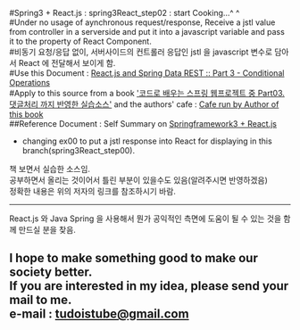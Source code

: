 #Spring3 + React.js : spring3React_step02 : start Cooking...^ ^  
#Under no usage of aynchronous request/response, Receive a jstl value from controller in a serverside and put it into a javascript variable and pass it to the property of React Component.  
#비동기 요청/응답 없이, 서버사이드의 컨트롤러 응답인 jstl 을 javascript 변수로 담아서 React 에 전달해서 보이게 함.  
#Use this Document : [React.js and Spring Data REST :: Part 3 - Conditional Operations ](https://spring.io/guides/tutorials/react-and-spring-data-rest/ "Example Sources by tudoistube@gmail" )  
#Apply to this source from a book ['코드로 배우는 스프링 웹프로젝트 중 Part03.댓글처리 까지 반영한 실습소스'](http://book.naver.com/bookdb/book_detail.nhn?bid=9425458 "a book on Springframework3 and REST Ajax, and I will convert this source into a new one with React.js" ) and the authors' cafe : [Cafe run by Author of this book](http://cafe.naver.com/gugucoding "Cafe run by Author of this book" )  
##Reference Document : Self Summary on [Springframework3 + React.js](https://docs.google.com/spreadsheets/d/16_7Pk9byKYa-obxdjzqzB94vvY7h4MvIGGptoOxPnBI/edit?usp=sharing "Example Sources by tudoistube@gmail" )  
* changing ex00 to put a jstl response into React for displaying in this branch(spring3React_step00).

    
책 보면서 실습한 소스임.  
공부하면서 올리는 것이어서 틀린 부분이 있을수도 있음(알려주시면 반영하겠음)  
정확한 내용은 위의 저자의 링크를 참조하시기 바람.  

---
React.js 와 Java Spring 을 사용해서 뭔가 공익적인 측면에 도움이 될 수 있는 것을
함께 만드실 분을 찾음.

I hope to make something good to make our society better.  
If you are interested in my idea, please send your mail to me.  
e-mail : tudoistube@gmail.com
---
